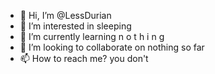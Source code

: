 - 👋 Hi, I’m @LessDurian 
- 👀 I’m interested in sleeping
- 🌱 I’m currently learning n o t h i n g
- 💞️ I’m looking to collaborate on nothing so far
- 📫 How to reach me? you don't

